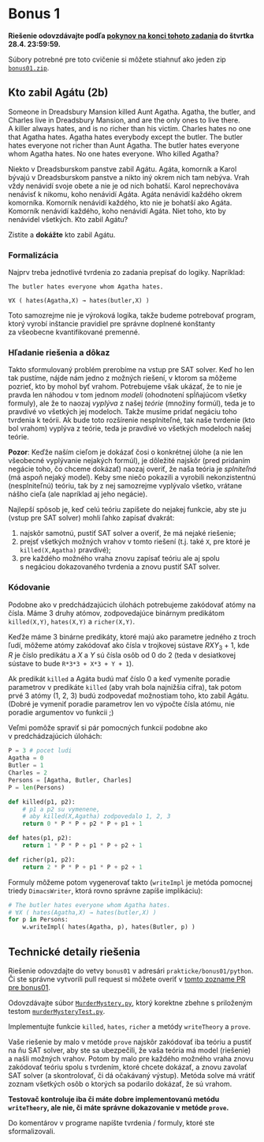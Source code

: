 Bonus 1
=======

**Riešenie odovzdávajte podľa
[pokynov na konci tohoto zadania](#technické-detaily-riešenia)
do štvrtka 28.4. 23:59:59.**

Súbory potrebné pre toto cvičenie si môžete stiahnuť ako jeden zip
[`bonus01.zip`](https://github.com/FMFI-UK-1-AIN-412/lpi/archive/bonus01.zip).

## Kto zabil Agátu (2b)

Someone in Dreadsbury Mansion killed Aunt Agatha. Agatha, the butler, and
Charles live in Dreadsbury Mansion, and are the only ones to live there.
A killer always hates, and is no richer than his victim. Charles hates no one that
Agatha hates. Agatha hates everybody except the butler. The butler hates
everyone not richer than Aunt Agatha. The butler hates everyone whom Agatha
hates. No one hates everyone. Who killed Agatha?

Niekto v Dreadsburskom panstve zabil Agátu. Agáta, komorník a Karol bývajú
v Dreadsburskom panstve a nikto iný okrem nich tam nebýva. Vrah vždy nenávidí
svoje obete a nie je od nich bohatší.
Karol neprechováva nenávisť k nikomu, koho nenávidí Agáta.
Agáta nenávidí každého okrem komorníka.
Komorník nenávidí každého, kto nie je bohatší ako Agáta. Komorník nenávidí
každého, koho nenávidí Agáta. Niet toho, kto by nenávidel všetkých. Kto zabil
Agátu?

Zistite a **dokážte** kto zabil Agátu.

### Formalizácia

Najprv treba jednotlivé tvrdenia zo zadania prepísať do logiky. Napríklad:

    The butler hates everyone whom Agatha hates.

    ∀X ( hates(Agatha,X) → hates(butler,X) )

Toto samozrejme nie je výroková logika, takže budeme potrebovať program, ktorý
vyrobí inštancie pravidiel pre správne doplnené konštanty za všeobecne
kvantifikované premenné.


### Hľadanie riešenia a dôkaz

Takto sformulovaný problém prerobíme na vstup pre SAT solver. Keď ho
len tak pustíme, nájde nám jedno z možných riešení, v ktorom sa môžeme pozrieť,
kto by mohol byť vrahom. Potrebujeme však ukázať, že to nie je pravda len náhodou
v tom jednom *modeli* (ohodnotení spĺňajúcom všetky formuly), ale že to naozaj
*vyplýva* z našej *teórie* (množiny formúl), teda je to pravdivé vo
všetkých jej modeloch. Takže musíme pridať negáciu toho tvrdenia k teórii.
Ak bude toto rozšírenie nesplniteľné, tak naše tvrdenie (kto bol vrahom)
vyplýva z teórie, teda je pravdivé vo všetkých modeloch našej teórie.

**Pozor**: Keďže naším cieľom je dokázať čosi o konkrétnej úlohe (a nie len
všeobecné vyplývanie nejakých formúl), je dôležité najskôr (pred pridaním
negácie toho, čo chceme dokázať) naozaj overiť, že naša teória je *splniteľná*
(má aspoň nejaký model). Keby sme niečo pokazili a vyrobili nekonzistentnú
(nesplniteľnú) teóriu, tak by z nej samozrejme vyplývalo všetko, vrátane nášho
cieľa (ale napríklad aj jeho negácie).

Najlepší spôsob je, keď celú teóriu zapíšete do nejakej funkcie, aby ste ju
(vstup pre SAT solver) mohli ľahko zapísať dvakrát:

1. najskôr samotnú, pustiť SAT solver a overiť, že má nejaké riešenie;
2. prejsť všetkých možných vrahov v tomto riešení (t.j. také `X`, pre ktoré je
   `killed(X,Agatha)` pravdivé);
3. pre každého možného vraha znovu zapísať teóriu ale aj spolu s negáciou
   dokazovaného tvrdenia a znovu pustiť SAT solver.

### Kódovanie

Podobne ako v predchádzajúcich úlohách potrebujeme zakódovať atómy na čísla.
Máme 3 druhy atómov, zodpovedajúce binárnym predikátom `killed(X,Y)`,
`hates(X,Y)` a `richer(X,Y)`.

Keďže máme 3 binárne predikáty, ktoré majú ako parametre jedného z troch ľudí,
môžeme atómy zakódovať ako čísla v trojkovej sústave
<var>R</var><var>X</var><var>Y</var><sub>3</sub> + 1,
kde <var>R</var> je číslo predikátu
a <var>X</var> a <var>Y</var> sú čísla osôb od 0 do 2
(teda v desiatkovej sústave to bude `R*3*3 + X*3 + Y + 1`).

Ak predikát `killed` a Agáta budú mať číslo 0 a keď vymeníte poradie parametrov
v predikáte `killed` (aby vrah bola najnižšia cifra), tak potom prvé
3 atómy (1, 2, 3) budú zodpovedať možnostiam toho, kto zabil Agátu.
(Dobré je vymeniť poradie parametrov len vo
výpočte čísla atómu, nie poradie argumentov vo funkcii ;)

Veľmi pomôže spraviť si pár pomocných funkcií podobne ako
v predchádzajúcich úlohách:

```python
P = 3 # pocet ludi
Agatha = 0
Butler = 1
Charles = 2
Persons = [Agatha, Butler, Charles]
P = len(Persons)

def killed(p1, p2):
    # p1 a p2 su vymenene,
    # aby killed(X,Agatha) zodpovedalo 1, 2, 3
    return 0 * P * P + p2 * P + p1 + 1

def hates(p1, p2):
    return 1 * P * P + p1 * P + p2 + 1

def richer(p1, p2):
    return 2 * P * P + p1 * P + p2 + 1
```

Formuly môžeme potom vygenerovať takto (`writeImpl`
je metóda pomocnej triedy `DimacsWriter`, ktorá rovno správne zapíše
implikáciu):
```python
# The butler hates everyone whom Agatha hates.
# ∀X ( hates(Agatha,X) → hates(butler,X) )
for p in Persons:
    w.writeImpl( hates(Agatha, p), hates(Butler, p) )
```

## Technické detaily riešenia

Riešenie odovzdajte do vetvy `bonus01` v adresári `prakticke/bonus01/python`.
Či ste správne vytvorili pull request si môžete overiť
v [tomto zozname PR pre bonus01](https://github.com/pulls?utf8=%E2%9C%93&q=is%3Aopen+is%3Apr+user%3AFMFI-UK-1-AIN-412+base%3Abonus01).

Odovzdávajte súbor
[`MurderMystery.py`](bonus01-python/MurderMystery.py),
ktorý korektne zbehne s priloženým testom
[`murderMysteryTest.py`](bonus01-python/murderMysteryTest.py).

Implementujte funkcie `killed`, `hates`, `richer` a metódy `writeTheory`
a `prove`.

Vaše riešenie by malo v metóde `prove` najskôr zakódovať iba teóriu a pustiť na
ňu SAT solver, aby ste sa ubezpečili, že vaša teória má model (riešenie)
a našli možných vrahov.
Potom by malo pre každého možného vraha znovu zakódovať teóriu spolu s tvrdením,
ktoré chcete dokázať, a znovu zavolať SAT solver (a skontrolovať, či dá
očakávaný výstup). Metóda solve má vrátiť zoznam všetkých osôb o ktorých
sa podarilo dokázať, že sú vrahom.

**Testovač kontroluje iba či máte dobre implementovanú metódu `writeTheory`,
ale nie, či máte správne dokazovanie v metóde `prove`.**

Do komentárov v programe napíšte tvrdenia / formuly, ktoré ste
sformalizovali.
